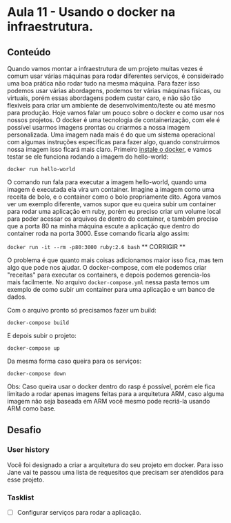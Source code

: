 # Aula 11 - Usando o docker na infraestrutura.

## Conteúdo

Quando vamos montar a infraestrutura de um projeto muitas vezes é comum usar várias máquinas para rodar diferentes serviços, é consideirado uma boa prática não rodar tudo na mesma máquina. Para fazer isso podemos usar várias abordagens, podemos ter várias máquinas físicas, ou virtuais, porém essas abordagens podem custar caro, e não são tão flexiveis para criar um ambiente de desenvolvimento/teste ou até mesmo para produção. Hoje vamos falar um pouco sobre o docker e como usar nos nossos projetos.
O docker é uma tecnologia de containerização, com ele é possível usarmos imagens prontas ou criarmos a nossa imagem personalizada. Uma imagem nada mais é do que um sistema operacional com algumas instruções específicas para fazer algo, quando construirmos nossa imagem isso ficará mais claro. Primeiro [instale o docker](https://docs.docker.com/install/), e vamos testar se ele funciona rodando a imagem do hello-world:

`docker run hello-world`

O comando run fala para executar a imagem hello-world, quando uma imagem é executada ela vira um container. Imagine a imagem como uma receita de bolo, e o container como o bolo propriamente dito.
Agora vamos ver um exemplo diferente, vamos supor que eu queira subir um container para rodar uma aplicação em ruby, porém eu preciso criar um volume local para poder acessar os arquivos de dentro do container, e também preciso que a porta 80 na minha máquina escute a aplicação que dentro do container roda na porta 3000. Esse comando ficaria algo assim:

`docker run -it --rm -p80:3000 ruby:2.6 bash` ** CORRIGIR **

O problema é que quanto mais coisas adicionamos maior isso fica, mas tem algo que pode nos ajudar. O docker-compose, com ele podemos criar "receitas" para executar os containers, e depois podemos gerencia-los mais facilmente.
No arquivo `docker-compose.yml` nessa pasta temos um exemplo de como subir um container para uma aplicação e um banco de dados.

Com o arquivo pronto só precisamos fazer um build:

`docker-compose build`

E depois subir o projeto:

`docker-compose up`

Da mesma forma caso queira para os serviços:

`docker-compose down`

Obs: Caso queira usar o docker dentro do rasp é possível, porém ele fica limitado a rodar apenas imagens feitas para a arquitetura ARM, caso alguma imagem não seja baseada em ARM você mesmo pode recriá-la usando ARM como base.


## Desafio

### User history

Você foi designado a criar a arquitetura do seu projeto em docker. Para isso Jane vai te passou uma lista de requesitos que precisam ser atendidos para esse projeto.


### Tasklist

* [ ] Configurar serviços para rodar a aplicação.
